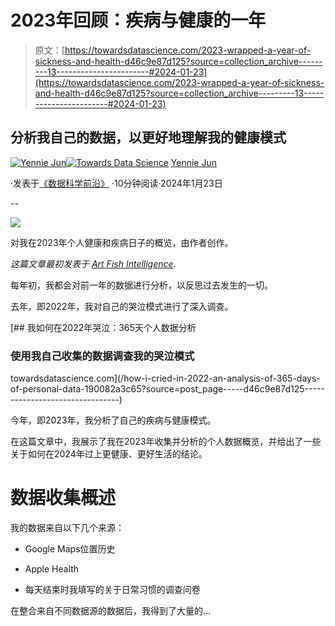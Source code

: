 # 2023年回顾：疾病与健康的一年

> 原文：[https://towardsdatascience.com/2023-wrapped-a-year-of-sickness-and-health-d46c9e87d125?source=collection_archive---------13-----------------------#2024-01-23](https://towardsdatascience.com/2023-wrapped-a-year-of-sickness-and-health-d46c9e87d125?source=collection_archive---------13-----------------------#2024-01-23)

## 分析我自己的数据，以更好地理解我的健康模式

[](https://medium.com/@artfish?source=post_page---byline--d46c9e87d125--------------------------------)[![Yennie Jun](../Images/b635e965f21c3d55833269e12e861322.png)](https://medium.com/@artfish?source=post_page---byline--d46c9e87d125--------------------------------)[](https://towardsdatascience.com/?source=post_page---byline--d46c9e87d125--------------------------------)[![Towards Data Science](../Images/a6ff2676ffcc0c7aad8aaf1d79379785.png)](https://towardsdatascience.com/?source=post_page---byline--d46c9e87d125--------------------------------) [Yennie Jun](https://medium.com/@artfish?source=post_page---byline--d46c9e87d125--------------------------------)

·发表于[《数据科学前沿》](https://towardsdatascience.com/?source=post_page---byline--d46c9e87d125--------------------------------) ·10分钟阅读·2024年1月23日

--

![](../Images/7825c5d0deaad69c439e352d1d7f4818.png)

对我在2023年个人健康和疾病日子的概览，由作者创作。

*这篇文章最初发表于* [*Art Fish Intelligence*](https://www.artfish.ai/p/2023-wrapped-a-year-of-sickness-and)*.*

每年初，我都会对前一年的数据进行分析，以反思过去发生的一切。

去年，即2022年，我对自己的哭泣模式进行了深入调查。

[](/how-i-cried-in-2022-an-analysis-of-365-days-of-personal-data-190082a3c65?source=post_page-----d46c9e87d125--------------------------------) [## 我如何在2022年哭泣：365天个人数据分析

### 使用我自己收集的数据调查我的哭泣模式

towardsdatascience.com](/how-i-cried-in-2022-an-analysis-of-365-days-of-personal-data-190082a3c65?source=post_page-----d46c9e87d125--------------------------------)

今年，即2023年，我分析了自己的疾病与健康模式。

在这篇文章中，我展示了我在2023年收集并分析的个人数据概览，并给出了一些关于如何在2024年过上更健康、更好生活的结论。

# 数据收集概述

我的数据来自以下几个来源：

+   Google Maps位置历史

+   Apple Health

+   每天结束时我填写的关于日常习惯的调查问卷

在整合来自不同数据源的数据后，我得到了大量的…
